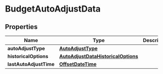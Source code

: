 

# BudgetAutoAdjustData


## Properties

| Name | Type | Description | Notes |
|------------ | ------------- | ------------- | -------------|
|**autoAdjustType** | [**AutoAdjustType**](AutoAdjustType.md) |  |  |
|**historicalOptions** | [**AutoAdjustDataHistoricalOptions**](AutoAdjustDataHistoricalOptions.md) |  |  [optional] |
|**lastAutoAdjustTime** | [**OffsetDateTime**](OffsetDateTime.md) |  |  [optional] |




